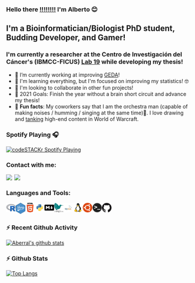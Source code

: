 ### Hello there [!!!!!!!!][meme] I'm Alberto :blush:

## I'm a Bioinformatician/Biologist PhD student, Budding Developer, and Gamer!
### I'm currently a researcher at the Centro de Investigación del Cáncer's (IBMCC-FICUS) [Lab 19][labo] while developing my thesis!

- :microscope: I’m currently working at improving [GEDA][GEDA]!
- :seedling: I'm learning everything, but I'm focused on improving my statistics! :nerd_face: 
- :duck: I'm looking to collaborate in other fun projects!
- :rocket: 2021 Goals: Finish the year without a brain short circuit and advance my thesis!
- :full_moon_with_face: **Fun facts**: My coworkers say that I am the orchestra man (capable of making noises / humming / singing at the same time):eyes:.    I love drawing and [tanking][NYSA] high-end content in World of Warcraft.

### Spotify Playing 🎧

[<img src="https://now-playing-codestackr.vercel.app/api/spotify-playing" alt="codeSTACKr Spotify Playing" width="350" />](https://open.spotify.com/user/ttgdon69w23p95plinf7qc6qd)

### Contact with me:

[<img align="left" width="22px" src="https://cdn.jsdelivr.net/npm/simple-icons@v3/icons/gmail.svg" />][mail]
[<img align="left" width="22px" src="https://cdn.jsdelivr.net/npm/simple-icons@v3/icons/linkedin.svg" />][linkedin]


<br/>

### Languages and Tools:
<img align="left" alt="R" width="26px" src="https://raw.githubusercontent.com/github/explore/80688e429a7d4ef2fca1e82350fe8e3517d3494d/topics/r/r.png"/>

<img align="left" alt="Shiny" width="26px" src="https://raw.githubusercontent.com/rstudio/shiny/master/man/figures/logo.png"/>

<img align="left" alt="HTML" width="26px" src="https://raw.githubusercontent.com/github/explore/80688e429a7d4ef2fca1e82350fe8e3517d3494d/topics/html/html.png"/>

<img align="left" alt="Python" width="26px" src="https://raw.githubusercontent.com/github/explore/80688e429a7d4ef2fca1e82350fe8e3517d3494d/topics/python/python.png"/>

<img align="left" alt="MD" width="26px" src="https://raw.githubusercontent.com/github/explore/80688e429a7d4ef2fca1e82350fe8e3517d3494d/topics/markdown/markdown.png"/>

<img align="left" alt="LATEX" width="26px" src="https://raw.githubusercontent.com/github/explore/80688e429a7d4ef2fca1e82350fe8e3517d3494d/topics/latex/latex.png"/>

<img align="left" alt="MySQL" width="26px" src="https://raw.githubusercontent.com/github/explore/80688e429a7d4ef2fca1e82350fe8e3517d3494d/topics/mysql/mysql.png"/>

<img align="left" alt="linux" width="26px" src="https://raw.githubusercontent.com/github/explore/80688e429a7d4ef2fca1e82350fe8e3517d3494d/topics/linux/linux.png"/>

<img align="left" alt="ubuntu" width="26px" src="https://raw.githubusercontent.com/github/explore/80688e429a7d4ef2fca1e82350fe8e3517d3494d/topics/ubuntu/ubuntu.png"/>

<img align="left" alt="Terminal" width="26px" src="https://raw.githubusercontent.com/github/explore/80688e429a7d4ef2fca1e82350fe8e3517d3494d/topics/terminal/terminal.png"/>

<img align="left" alt="GitHub" width="26px" src="https://raw.githubusercontent.com/github/explore/78df643247d429f6cc873026c0622819ad797942/topics/github/github.png"/>
<br />
<br />

<!-- ### :zap: Starred Github Repositories
 ![Customized Card](https://github-readme-stats.vercel.app/api/pin?username=aberral&repo=utilities&title_color=fff&icon_color=f9f9f9&text_color=9f9f9f&bg_color=151515)
-->

### :zap: Recent Github Activity
[![Aberral's github stats](https://github-readme-stats.vercel.app/api?username=aberral&show_icons=true&theme=radical)](https://github.com/aberral/github-readme-stats)

### :zap: Github Stats
[![Top Langs](https://github-readme-stats.vercel.app/api/top-langs/?username=aberral)](https://github.com/anuraghazra/github-readme-stats)

  
[meme]: https://raw.githubusercontent.com/aberral/aberral/master/general.png
[GEDA]: http://cicblade.dep.usal.es/GEDA/
[NYSA]: https://worldofwarcraft.com/es-es/character/eu/zuljin/nysadra
[mail]: mailto:aberralgonzalez@usal.es
[linkedin]: https://www.linkedin.com/in/aberralgonzalez/
[labo]: http://bioinfow.dep.usal.es/
